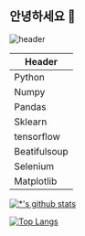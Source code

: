 ## 안녕하세요 👋
![header](https://capsule-render.vercel.app/api?type=rounded&color=gradient&text=%20빅데이터%20&&animation=blink)


|Header|
|--|
|Python|
|Numpy|
|Pandas|
|Sklearn|
|tensorflow|
|Beatifulsoup|
|Selenium|
|Matplotlib|


[![*'s github stats](https://github-readme-stats.vercel.app/api?username=tjdgns9585&show_icons=true&theme=radical)](https://github.com/tjdgns9585)

[![Top Langs](https://github-readme-stats.vercel.app/api/top-langs/?username=tjdgns9585)](https://github.com/tjdgns9585/github-readme-stats)
